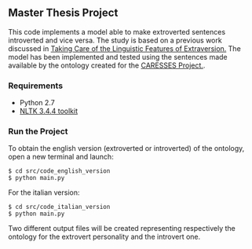 ## Master Thesis Project

This code implements a model able to make extroverted sentences introverted and vice versa. The study is based on a previous work discussed in [Taking Care of the Linguistic Features of Extraversion.](https://pdfs.semanticscholar.org/3af6/a855b58a56c4ddb87caa24dce52c620d12ef.pdf)
The model has been implemented and tested using the sentences made available by the ontology created for the [CARESSES Project.](http://caressesrobot.org/en/).

### Requirements
 * Python 2.7
 * [NLTK 3.4.4 toolkit](https://www.nltk.org/)

### Run the Project

To obtain the english version (extroverted or introverted) of the ontology, open a new terminal and launch:

```
$ cd src/code_english_version
$ python main.py
```
For the italian version:

```
$ cd src/code_italian_version
$ python main.py
```

Two different output files will be created representing respectively the ontology for the extrovert personality and the introvert one.
